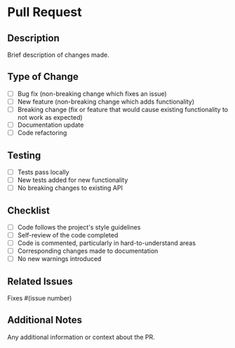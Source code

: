 # Pull Request

## Description
Brief description of changes made.

## Type of Change
- [ ] Bug fix (non-breaking change which fixes an issue)
- [ ] New feature (non-breaking change which adds functionality)
- [ ] Breaking change (fix or feature that would cause existing functionality to not work as expected)
- [ ] Documentation update
- [ ] Code refactoring

## Testing
- [ ] Tests pass locally
- [ ] New tests added for new functionality
- [ ] No breaking changes to existing API

## Checklist
- [ ] Code follows the project's style guidelines
- [ ] Self-review of the code completed
- [ ] Code is commented, particularly in hard-to-understand areas
- [ ] Corresponding changes made to documentation
- [ ] No new warnings introduced

## Related Issues
Fixes #(issue number)

## Additional Notes
Any additional information or context about the PR.